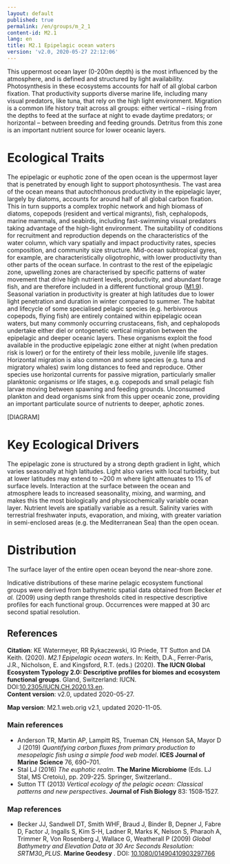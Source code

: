 ```yaml
---
layout: default
published: true
permalink: /en/groups/m_2_1
content-id: M2.1
lang: en
title: M2.1 Epipelagic ocean waters
version: 'v2.0, 2020-05-27 22:12:06'
---
```


This uppermost ocean layer (0-200m depth) is the most influenced by the atmosphere, and is defined and structured by light availability. Photosynthesis in these ecosystems accounts for half of all global carbon fixation. That productivity supports diverse marine life, including many visual predators, like tuna, that rely on the high light environment. Migration is a common life history trait across all groups: either vertical – rising from the depths to feed at the surface at night to evade daytime predators; or horizontal – between breeding and feeding grounds. Detritus from this zone is an important nutrient source for lower oceanic layers.

# Ecological Traits
 
The epipelagic or euphotic zone of the open ocean is the uppermost layer that is penetrated by enough light to support photosynthesis. The vast area of the ocean means that autochthonous productivity in the epipelagic layer, largely by diatoms, accounts for around half of all global carbon fixation. This in turn supports a complex trophic network and high biomass of diatoms, copepods (resident and vertical migrants), fish, cephalopods, marine mammals, and seabirds, including fast-swimming visual predators taking advantage of the high-light environment. The suitability of conditions for recruitment and reproduction depends on the characteristics of the water column, which vary spatially and impact productivity rates, species composition, and community size structure. Mid-ocean subtropical gyres, for example, are characteristically oligotrophic, with lower productivity than other parts of the ocean surface. In contrast to the rest of the epipelagic zone, upwelling zones are characterised by specific patterns of water movement that drive high nutrient levels, productivity, and abundant forage fish, and are therefore included in a different functional group ([M1.9](/explore/groups/M1.9)). Seasonal variation in productivity is greater at high latitudes due to lower light penetration and duration in winter compared to summer. The habitat and lifecycle of some specialised pelagic species (e.g. herbivorous copepods, flying fish) are entirely contained within epipelagic ocean waters, but many commonly occurring crustaceans, fish, and cephalopods undertake either diel or ontogenetic vertical migration between the epipelagic and deeper oceanic layers. These organisms exploit the food available in the productive epipelagic zone either at night (when predation risk is lower) or for the entirety of their less mobile, juvenile life stages. Horizontal migration is also common and some species (e.g. tuna and migratory whales) swim long distances to feed and reproduce. Other species use horizontal currents for passive migration, particularly smaller planktonic organisms or life stages, e.g. copepods and small pelagic fish larvae moving between spawning and feeding grounds. Unconsumed plankton and dead organisms sink from this upper oceanic zone, providing an important particulate source of nutrients to deeper, aphotic zones.

[DIAGRAM]

# Key Ecological Drivers
 
The epipelagic zone is structured by a strong depth gradient in light, which varies seasonally at high latitudes. Light also varies with local turbidity, but at lower latitudes may extend to ~200 m where light attenuates to 1% of surface levels. Interaction at the surface between the ocean and atmosphere leads to increased seasonality, mixing, and warming, and makes this the most biologically and physicochemically variable ocean layer. Nutrient levels are spatially variable as a result. Salinity varies with terrestrial freshwater inputs, evaporation, and mixing, with greater variation in semi-enclosed areas (e.g. the Mediterranean Sea) than the open ocean.
 
# Distribution
 
The surface layer of the entire open ocean beyond the near-shore zone.

Indicative distributions of these marine pelagic ecosystem functional groups were derived from bathymetric spatial data obtained from Becker _et al._ (2009) using depth range thresholds cited in respective descriptive profiles for each functional group. Occurrences were mapped at 30 arc second spatial resolution.

## References

**Citation**: KE Watermeyer, RR Rykaczewski, IG Priede, TT Sutton and DA Keith. (2020). *M2.1 Epipelagic ocean waters*. In: Keith, D.A., Ferrer-Paris, J.R., Nicholson, E. and Kingsford, R.T. (eds.) (2020). **The IUCN Global Ecosystem Typology 2.0: Descriptive profiles for biomes and ecosystem functional groups**. Gland, Switzerland: IUCN. DOI:[10.2305/IUCN.CH.2020.13.en](https://doi.org/10.2305/IUCN.CH.2020.13.en).  
**Content version**: v2.0, updated 2020-05-27.

**Map version**: M2.1.web.orig v2.1, updated 2020-11-05.

### Main references
* Anderson TR, Martin AP, Lampitt RS, Trueman CN, Henson SA, Mayor D J (2019) *Quantifying carbon fluxes from primary production to mesopelagic fish using a simple food web model*. **ICES Journal of Marine Science** 76, 690–701.
* Stal LJ  (2016) *The euphotic realm*. **The Marine Microbiome** (Eds. LJ Stal, MS Cretoiu), pp. 209-225. Springer, Switzerland..
* Sutton TT  (2013) *Vertical ecology of the pelagic ocean: Classical patterns and new perspectives*. **Journal of Fish Biology** 83: 1508‐1527.

### Map references
* Becker JJ, Sandwell DT, Smith WHF, Braud J, Binder B, Depner J, Fabre D, Factor J, Ingalls S, Kim S-H, Ladner R, Marks K, Nelson S, Pharaoh A, Trimmer R, Von Rosenberg J, Wallace G, Weatherall P  (2009) *Global Bathymetry and Elevation Data at 30 Arc Seconds Resolution: SRTM30_PLUS*. **Marine Geodesy** . DOI: [10.1080/01490410903297766](http://doi.org/10.1080/01490410903297766)
